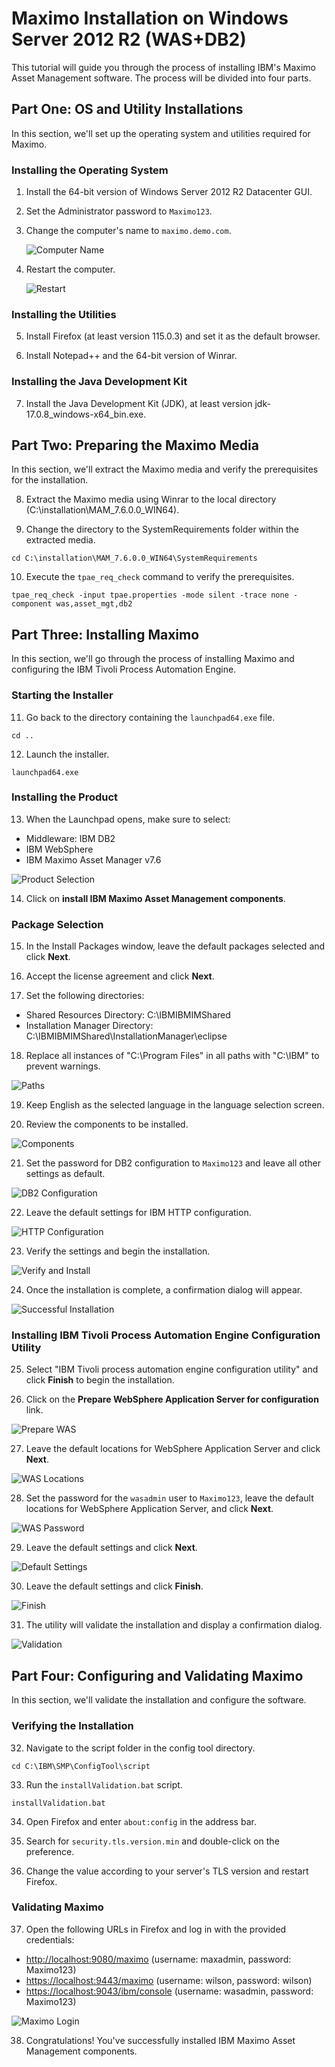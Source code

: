 # Maximo Installation on Windows Server 2012 R2 (WAS+DB2)

This tutorial will guide you through the process of installing IBM's Maximo Asset Management software. The process will be divided into four parts.

## Part One: OS and Utility Installations

In this section, we'll set up the operating system and utilities required for Maximo.

### Installing the Operating System

1. Install the 64-bit version of Windows Server 2012 R2 Datacenter GUI.

2. Set the Administrator password to `Maximo123`.

3. Change the computer's name to `maximo.demo.com`.

   ![Computer Name](https://github.com/aasem-research-work/maximo/assets/101444683/ca222415-cce4-4635-9584-d0848f057e8e)

4. Restart the computer.

   ![Restart](https://github.com/aasem-research-work/maximo/assets/101444683/24ca4b86-1b5a-4011-9413-3d0d989331b0)

### Installing the Utilities

5. Install Firefox (at least version 115.0.3) and set it as the default browser.

6. Install Notepad++ and the 64-bit version of Winrar.

### Installing the Java Development Kit

7. Install the Java Development Kit (JDK), at least version jdk-17.0.8_windows-x64_bin.exe.

## Part Two: Preparing the Maximo Media

In this section, we'll extract the Maximo media and verify the prerequisites for the installation.

8. Extract the Maximo media using Winrar to the local directory (C:\installation\MAM_7.6.0.0_WIN64).

9. Change the directory to the SystemRequirements folder within the extracted media.
```
cd C:\installation\MAM_7.6.0.0_WIN64\SystemRequirements
```


10. Execute the `tpae_req_check` command to verify the prerequisites.

 ```
 tpae_req_check -input tpae.properties -mode silent -trace none -component was,asset_mgt,db2
 ```

## Part Three: Installing Maximo

In this section, we'll go through the process of installing Maximo and configuring the IBM Tivoli Process Automation Engine.

### Starting the Installer

11. Go back to the directory containing the `launchpad64.exe` file.

 ```
 cd ..
 ```

12. Launch the installer.

 ```
 launchpad64.exe
 ```

### Installing the Product

13. When the Launchpad opens, make sure to select:
 - Middleware: IBM DB2
 - IBM WebSphere
 - IBM Maximo Asset Manager v7.6

 ![Product Selection](https://github.com/aasem-research-work/maximo/assets/101444683/a22a084f-be68-4488-9ad3-a1760597c78f)

14. Click on **install IBM Maximo Asset Management components**.

### Package Selection

15. In the Install Packages window, leave the default packages selected and click **Next**.

16. Accept the license agreement and click **Next**.

17. Set the following directories:
 - Shared Resources Directory: C:\IBMIBMIMShared
 - Installation Manager Directory: C:\IBMIBMIMShared\InstallationManager\eclipse

18. Replace all instances of "C:\\Program Files" in all paths with "C:\\IBM" to prevent warnings.

 ![Paths](https://github.com/aasem-research-work/maximo/assets/101444683/f1b65eb6-e6d8-4e6c-a15e-35cd52834cf2)

19. Keep English as the selected language in the language selection screen.

20. Review the components to be installed.

 ![Components](https://github.com/aasem-research-work/maximo/assets/101444683/4a68ce0b-dbee-45ef-9e5a-88b774ef72b2)

21. Set the password for DB2 configuration to `Maximo123` and leave all other settings as default.

 ![DB2 Configuration](https://github.com/aasem-research-work/maximo/assets/101444683/4f942961-3ed3-4476-a989-09ebcf16d25b)

22. Leave the default settings for IBM HTTP configuration.

 ![HTTP Configuration](https://github.com/aasem-research-work/maximo/assets/101444683/59c2a950-1710-4412-ad53-084a01a12512)

23. Verify the settings and begin the installation.

 ![Verify and Install](https://github.com/aasem-research-work/maximo/assets/101444683/7c6734e0-2ecd-4b76-8881-730796bc02bf)

24. Once the installation is complete, a confirmation dialog will appear.

 ![Successful Installation](https://github.com/aasem-research-work/maximo/assets/101444683/3f724fcf-4fd8-44c8-a63f-6387d35f1bb8)

### Installing IBM Tivoli Process Automation Engine Configuration Utility

25. Select "IBM Tivoli process automation engine configuration utility" and click **Finish** to begin the installation.

26. Click on the **Prepare WebSphere Application Server for configuration** link.

 ![Prepare WAS](https://github.com/aasem-research-work/maximo/assets/101444683/996c1efd-9a5a-4835-bae1-67af389e0262)

27. Leave the default locations for WebSphere Application Server and click **Next**.

 ![WAS Locations](https://github.com/aasem-research-work/maximo/assets/101444683/a1cb8a70-1fb8-4caa-9b5f-c562618a0a89)

28. Set the password for the `wasadmin` user to `Maximo123`, leave the default locations for WebSphere Application Server, and click **Next**.

 ![WAS Password](https://github.com/aasem-research-work/maximo/assets/101444683/6a299fa5-f934-4d28-991f-25500928dab4)

29. Leave the default settings and click **Next**.

 ![Default Settings](https://github.com/aasem-research-work/maximo/assets/101444683/d23f4e59-f2db-467c-ab66-4db57a9aea5c)

30. Leave the default settings and click **Finish**.

 ![Finish](https://github.com/aasem-research-work/maximo/assets/101444683/e0446a10-d36e-4de2-a4f6-1b1c63ffb566)

31. The utility will validate the installation and display a confirmation dialog.

 ![Validation](https://github.com/aasem-research-work/maximo/assets/101444683/40a91e03-1181-4256-b1a3-632191ce70d1)
 

## Part Four: Configuring and Validating Maximo

In this section, we'll validate the installation and configure the software.

### Verifying the Installation

32. Navigate to the script folder in the config tool directory.

 ```
 cd C:\IBM\SMP\ConfigTool\script
 ```

33. Run the `installValidation.bat` script.

 ```
 installValidation.bat
 ```

34. Open Firefox and enter `about:config` in the address bar.

35. Search for `security.tls.version.min` and double-click on the preference.

36. Change the value according to your server's TLS version and restart Firefox.

### Validating Maximo

37. Open the following URLs in Firefox and log in with the provided credentials:

- [http://localhost:9080/maximo](http://localhost:9080/maximo) (username: maxadmin, password: Maximo123)
- [https://localhost:9443/maximo](https://localhost:9443/maximo) (username: wilson, password: wilson)
- [https://localhost:9043/ibm/console](https://localhost:9043/ibm/console) (username: wasadmin, password: Maximo123)

 ![Maximo Login](https://github.com/aasem-research-work/maximo/assets/101444683/8fc60c0b-72d5-4611-a49d-5266751fd8bb)

38. Congratulations! You've successfully installed IBM Maximo Asset Management components.

